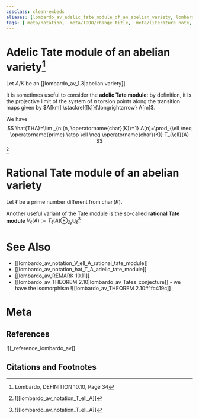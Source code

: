 ```yaml
---
cssclass: clean-embeds
aliases: [lombardo_av_adelic_tate_module_of_an_abelian_variety, lombardo_av_rational_tate_module_of_an_abelian_variety]
tags: [_meta/notation, _meta/TODO/change_title, _meta/literature_note, _meta/definition, _reference/lombardo_av]
---
```

# Adelic Tate module of an abelian variety[^1]

Let $A / K$ be an [[lombardo_av_1.3|abelian variety]].

It is sometimes useful to consider the **adelic Tate module**: by definition, it is the projective limit of the system of $n$ torsion points along the transition maps given by $A[km] \stackrel{[k]}{\longrightarrow} A[m]$. 

We have
$$
\hat{T}(A)=\lim _{n:(n, \operatorname{char}(K))=1} A[n]=\prod_{\ell \neq \operatorname{prime} \atop \ell \neq \operatorname{char}(K)} T_{\ell}(A)
$$
[^2]

[^2]: ![[lombardo_av_notation_T_ell_A]]

# Rational Tate module of an abelian variety

Let $\ell$ be a prime number different from $\operatorname{char}(K)$. 


Another useful variant of the Tate module is the so-called **rational Tate module** $V_{\ell}(A):=T_{\ell}(A) \otimes_{\mathbb{Z}_{\ell}} \mathbb{Q}_{\ell}$[^2]


# See Also
- [[lombardo_av_notation_V_ell_A_rational_tate_module]]
- [[lombardo_av_notation_hat_T_A_adelic_tate_module]]
- [[lombardo_av_REMARK 10.11]]
- [[lombardo_av_THEOREM 2.10|lombardo_av_Tates_conjecture]] - we have the isomorphism ![[lombardo_av_THEOREM 2.10#^fc419c]]
# Meta
## References
![[_reference_lombardo_av]]

## Citations and Footnotes
[^1]: Lombardo, DEFINITION 10.10, Page 34